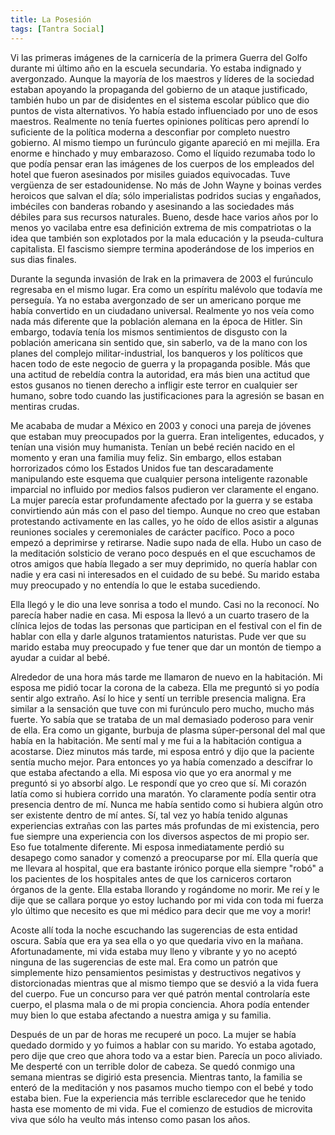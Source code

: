 ```yaml
---
title: La Posesión
tags: [Tantra Social]
---
```

Vi las primeras imágenes de la carnicería de la primera Guerra del Golfo durante mi último año en la escuela secundaria. Yo estaba indignado y avergonzado. Aunque la mayoría de los maestros y líderes de la sociedad estaban apoyando la propaganda del gobierno de un ataque justificado, también hubo un par de disidentes en el sistema escolar público que dio puntos de vista alternativos. Yo había estado influenciado por uno de esos maestros. Realmente no tenía fuertes opiniones políticas pero aprendí lo suficiente de la política moderna a desconfiar por completo nuestro gobierno.
Al mismo tiempo un furúnculo gigante apareció en mi mejilla. Era enorme e hinchado y muy embarazoso. Como el líquido rezumaba todo lo que podía pensar eran las imágenes de los cuerpos de los empleados del hotel que fueron asesinados por misiles guiados equivocadas. Tuve vergüenza de ser estadounidense. No más de John Wayne y  boinas verdes heroicos que salvan el día; sólo imperialistas podridos sucias y engañados, imbéciles con banderas robando y asesinando a las sociedades más débiles para sus recursos naturales. Bueno, desde hace varios años por lo menos yo vacilaba entre esa definición extrema de mis compatriotas o la idea que también son explotados por la mala educación y la pseuda-cultura capitalista. El fascismo siempre termina apoderándose de los imperios en sus dias finales.

Durante la segunda invasión de Irak en la primavera de 2003 el furúnculo regresaba en el mismo lugar. Era como un espíritu malévolo que todavía me perseguía. Ya no estaba avergonzado de ser un americano porque me había convertido en un ciudadano universal. Realmente yo nos veía como nada más diferente que la población alemana en la época de Hitler. Sin embargo, todavía tenía los mismos sentimientos de disgusto con la población americana sin sentido que, sin saberlo, va de la mano con los planes del complejo militar-industrial, los banqueros y los políticos que hacen todo de este negocio de guerra y la propaganda posible.  Más que una actitud de rebeldía contra la autoridad, era más bien una actitud que estos gusanos no tienen derecho a infligir este terror en cualquier ser humano, sobre todo cuando las justificaciones para la agresión se basan en mentiras crudas.

Me acababa de mudar a México en 2003 y conoci una pareja de jóvenes que estaban muy preocupados por la guerra. Eran inteligentes, educados, y tenían una visión muy humanista. Tenían un bebé recién nacido en el momento y eran una familia muy feliz. Sin embargo, ellos estaban horrorizados cómo los Estados Unidos fue tan descaradamente manipulando este esquema que cualquier persona inteligente razonable imparcial no influido por medios falsos pudieron ver claramente el engano. La mujer parecía estar profundamente afectado por  la guerra y se estaba convirtiendo aún más con el paso del tiempo. Aunque no creo que estaban protestando activamente en las calles, yo he oído de ellos asistir a algunas reuniones sociales y ceremoniales de carácter pacífico. Poco a poco empezó a deprimirse y retirarse. Nadie supo nada de ella. Hubo un caso de la meditación solsticio de verano poco después en el que escuchamos de otros amigos que había llegado a ser muy deprimido, no quería hablar con nadie y era casi ni interesados ​​en el cuidado de su bebé. Su marido estaba muy preocupado y no entendía lo que le estaba sucediendo.

Ella llegó y le dio una leve sonrisa a todo el mundo. Casi no la reconocí. No parecía haber nadie en casa. Mi esposa la llevó a un cuarto trasero de la clínica lejos de todas las personas que participan en el festival con el fin de hablar con ella y darle algunos tratamientos naturistas. Pude ver que su marido estaba muy preocupado y fue tener que dar un montón de tiempo a ayudar a cuidar al bebé.

Alrededor de una hora más tarde me llamaron de nuevo en la habitación. Mi esposa me pidió tocar la corona de la cabeza. Ella me preguntó si yo podía sentir algo extraño. Así lo hice y sentí un terrible presencia maligna. Era similar a la sensación que tuve con mi furúnculo pero mucho, mucho más fuerte. Yo sabía que se trataba de un mal demasiado poderoso para venir de ella. Era como un gigante, burbuja de plasma súper-personal del mal que había en la habitación. Me sentí mal y me fui a la habitación contigua a acostarse. Diez minutos más tarde, mi esposa entró y dijo que la paciente sentía mucho mejor. Para entonces yo ya había comenzado a descifrar lo que estaba afectando a ella. Mi esposa vio que yo era anormal y me preguntó si yo absorbí algo. Le respondí que yo creo que sí. Mi corazón latía como si hubiera corrido una maratón. Yo claramente podía sentir otra presencia dentro de mí. Nunca me había sentido como si hubiera algún otro ser existente dentro de mí antes. Sí, tal vez yo había tenido algunas experiencias extrañas con las partes más profundas de mi existencia, pero fue siempre una experiencia con los diversos aspectos de mi propio ser. Eso fue totalmente diferente.  Mi esposa inmediatamente perdió su desapego como sanador y comenzó a preocuparse por mí. Ella quería que me llevara al hospital, que era bastante irónico porque ella siempre "robó" a los pacientes de los hospitales antes de que los carniceros cortaron órganos de la gente. Ella estaba llorando y rogándome no morir. Me reí y le dije que se callara porque yo estoy luchando por mi vida con toda mi fuerza y ​​lo último que necesito es que mi médico para decir que me voy a morir!

Acoste allí toda la noche escuchando las sugerencias de esta entidad oscura. Sabía que era ya sea ella o yo que quedaria vivo en la mañana. Afortunadamente, mi vida estaba muy lleno y vibrante y yo no aceptó ninguna de las sugerencias de este mal. Era como un patrón que simplemente hizo pensamientos pesimistas y destructivos negativos y distorcionadas mientras que al mismo tiempo que se desvió a la vida fuera del cuerpo. Fue un concurso para ver qué patrón mental controlaría este cuerpo, el plasma mala o de mi propia conciencia. Ahora podía entender muy bien lo que estaba afectando a nuestra amiga y su familia.

Después de un par de horas me recuperé un poco. La mujer se había quedado dormido y yo fuimos a hablar con su marido. Yo estaba agotado, pero dije que creo que ahora todo va a estar bien. Parecía un poco aliviado. Me desperté con un terrible dolor de cabeza. Se quedó conmigo una semana  mientras se digirió esta presencia. Mientras tanto, la familia se enteró de la meditación y nos pasamos mucho tiempo con el bebé y todo estaba bien. Fue la experiencia más terrible esclarecedor que he tenido hasta ese momento de mi vida. Fue el comienzo de estudios de microvita viva que sólo ha veulto más intenso como pasan los años.
